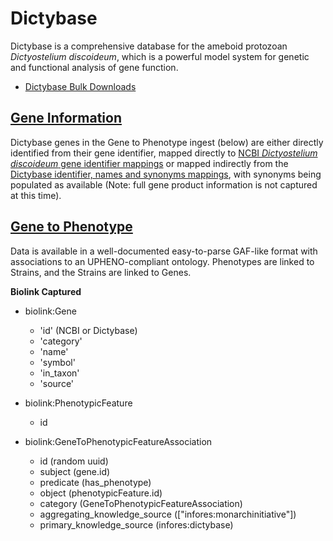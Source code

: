 # Dictybase

Dictybase is a comprehensive database for the ameboid protozoan _Dictyostelium discoideum_, which is a powerful model system for genetic and functional analysis of gene function.

* [Dictybase Bulk Downloads](http://dictybase.org/db/cgi-bin/dictyBase/download)


## [Gene Information](#gene)

Dictybase genes in the Gene to Phenotype ingest (below) are either directly identified from their gene identifier, mapped directly to [NCBI _Dictyostelium discoideum_ gene identifier mappings](https://www.ncbi.nlm.nih.gov/data-hub/gene/table/taxon/352472/) or mapped indirectly from the [Dictybase identifier, names and synonyms mappings](http://dictybase.org/Downloads/gene_information.html), with synonyms being populated as available (Note: full gene product information is not captured at this time).

## [Gene to Phenotype](#gene_to_phenotype)

Data is available in a well-documented easy-to-parse GAF-like format with associations to an UPHENO-compliant ontology. Phenotypes are linked to Strains, and the Strains are linked to Genes.

__**Biolink Captured**__

* biolink:Gene
    * 'id' (NCBI or Dictybase)
    * 'category'
    * 'name'
    * 'symbol'
    * 'in_taxon'
    * 'source'

* biolink:PhenotypicFeature
    * id

* biolink:GeneToPhenotypicFeatureAssociation
    * id (random uuid)
    * subject (gene.id)
    * predicate (has_phenotype)
    * object (phenotypicFeature.id)
    * category (GeneToPhenotypicFeatureAssociation)
    * aggregating_knowledge_source (["infores:monarchinitiative"])
    * primary_knowledge_source (infores:dictybase)

